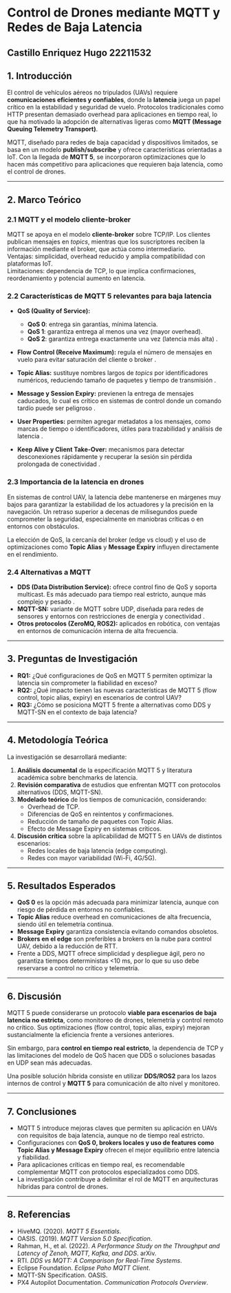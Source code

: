 # Control de Drones mediante MQTT y Redes de Baja Latencia
## Castillo Enriquez Hugo 22211532

## 1. Introducción
El control de vehículos aéreos no tripulados (UAVs) requiere **comunicaciones eficientes y confiables**, donde la **latencia** juega un papel crítico en la estabilidad y seguridad de vuelo. Protocolos tradicionales como HTTP presentan demasiado overhead para aplicaciones en tiempo real, lo que ha motivado la adopción de alternativas ligeras como **MQTT (Message Queuing Telemetry Transport)**.

MQTT, diseñado para redes de baja capacidad y dispositivos limitados, se basa en un modelo **publish/subscribe** y ofrece características orientadas a IoT. Con la llegada de **MQTT 5**, se incorporaron optimizaciones que lo hacen más competitivo para aplicaciones que requieren baja latencia, como el control de drones.

---

## 2. Marco Teórico

### 2.1 MQTT y el modelo cliente-broker
MQTT se apoya en el modelo **cliente-broker** sobre TCP/IP. Los clientes publican mensajes en *topics*, mientras que los suscriptores reciben la información mediante el broker, que actúa como intermediario.  
Ventajas: simplicidad, overhead reducido y amplia compatibilidad con plataformas IoT.  
Limitaciones: dependencia de TCP, lo que implica confirmaciones, reordenamiento y potencial aumento en latencia.

### 2.2 Características de MQTT 5 relevantes para baja latencia
- **QoS (Quality of Service):**  
  - **QoS 0**: entrega sin garantías, mínima latencia.  
  - **QoS 1**: garantiza entrega al menos una vez (mayor overhead).  
  - **QoS 2**: garantiza entrega exactamente una vez (latencia más alta) .

- **Flow Control (Receive Maximum):** regula el número de mensajes en vuelo para evitar saturación del cliente o broker .

- **Topic Alias:** sustituye nombres largos de *topics* por identificadores numéricos, reduciendo tamaño de paquetes y tiempo de transmisión .

- **Message y Session Expiry:** previenen la entrega de mensajes caducados, lo cual es crítico en sistemas de control donde un comando tardío puede ser peligroso .

- **User Properties:** permiten agregar metadatos a los mensajes, como marcas de tiempo o identificadores, útiles para trazabilidad y análisis de latencia .

- **Keep Alive y Client Take-Over:** mecanismos para detectar desconexiones rápidamente y recuperar la sesión sin pérdida prolongada de conectividad .

### 2.3 Importancia de la latencia en drones
En sistemas de control UAV, la latencia debe mantenerse en márgenes muy bajos para garantizar la estabilidad de los actuadores y la precisión en la navegación. Un retraso superior a decenas de milisegundos puede comprometer la seguridad, especialmente en maniobras críticas o en entornos con obstáculos.  

La elección de QoS, la cercanía del broker (edge vs cloud) y el uso de optimizaciones como **Topic Alias** y **Message Expiry** influyen directamente en el rendimiento.

### 2.4 Alternativas a MQTT
- **DDS (Data Distribution Service):** ofrece control fino de QoS y soporta multicast. Es más adecuado para tiempo real estricto, aunque más complejo y pesado .
- **MQTT-SN:** variante de MQTT sobre UDP, diseñada para redes de sensores y entornos con restricciones de energía y conectividad .
- **Otros protocolos (ZeroMQ, ROS2):** aplicados en robótica, con ventajas en entornos de comunicación interna de alta frecuencia.

---

## 3. Preguntas de Investigación
- **RQ1:** ¿Qué configuraciones de QoS en MQTT 5 permiten optimizar la latencia sin comprometer la fiabilidad en exceso?  
- **RQ2:** ¿Qué impacto tienen las nuevas características de MQTT 5 (flow control, topic alias, expiry) en escenarios de control UAV?  
- **RQ3:** ¿Cómo se posiciona MQTT 5 frente a alternativas como DDS y MQTT-SN en el contexto de baja latencia?  

---

## 4. Metodología Teórica
La investigación se desarrollará mediante:
1. **Análisis documental** de la especificación MQTT 5 y literatura académica sobre benchmarks de latencia.  
2. **Revisión comparativa** de estudios que enfrentan MQTT con protocolos alternativos (DDS, MQTT-SN).  
3. **Modelado teórico** de los tiempos de comunicación, considerando:  
   - Overhead de TCP.  
   - Diferencias de QoS en reintentos y confirmaciones.  
   - Reducción de tamaño de paquetes con Topic Alias.  
   - Efecto de Message Expiry en sistemas críticos.  
4. **Discusión crítica** sobre la aplicabilidad de MQTT 5 en UAVs de distintos escenarios:  
   - Redes locales de baja latencia (edge computing).  
   - Redes con mayor variabilidad (Wi-Fi, 4G/5G).  

---

## 5. Resultados Esperados
- **QoS 0** es la opción más adecuada para minimizar latencia, aunque con riesgo de pérdida en entornos no confiables.  
- **Topic Alias** reduce overhead en comunicaciones de alta frecuencia, siendo útil en telemetría continua.  
- **Message Expiry** garantiza consistencia evitando comandos obsoletos.  
- **Brokers en el edge** son preferibles a brokers en la nube para control UAV, debido a la reducción de RTT.  
- Frente a DDS, MQTT ofrece simplicidad y despliegue ágil, pero no garantiza tiempos deterministas <10 ms, por lo que su uso debe reservarse a control no crítico y telemetría.

---

## 6. Discusión
MQTT 5 puede considerarse un protocolo **viable para escenarios de baja latencia no estricta**, como monitoreo de drones, telemetría y control remoto no crítico. Sus optimizaciones (flow control, topic alias, expiry) mejoran sustancialmente la eficiencia frente a versiones anteriores.  

Sin embargo, para **control en tiempo real estricto**, la dependencia de TCP y las limitaciones del modelo de QoS hacen que DDS o soluciones basadas en UDP sean más adecuadas.  

Una posible solución híbrida consiste en utilizar **DDS/ROS2** para los lazos internos de control y **MQTT 5** para comunicación de alto nivel y monitoreo.

---

## 7. Conclusiones
- MQTT 5 introduce mejoras claves que permiten su aplicación en UAVs con requisitos de baja latencia, aunque no de tiempo real estricto.  
- Configuraciones con **QoS 0, brokers locales y uso de features como Topic Alias y Message Expiry** ofrecen el mejor equilibrio entre latencia y fiabilidad.  
- Para aplicaciones críticas en tiempo real, es recomendable complementar MQTT con protocolos especializados como DDS.  
- La investigación contribuye a delimitar el rol de MQTT en arquitecturas híbridas para control de drones.  

---

## 8. Referencias
- HiveMQ. (2020). *MQTT 5 Essentials*.  
- OASIS. (2019). *MQTT Version 5.0 Specification*.  
- Rahman, H., et al. (2022). *A Performance Study on the Throughput and Latency of Zenoh, MQTT, Kafka, and DDS*. arXiv.  
- RTI. *DDS vs MQTT: A Comparison for Real-Time Systems*.  
- Eclipse Foundation. *Eclipse Paho MQTT Client*.  
- MQTT-SN Specification. OASIS.  
- PX4 Autopilot Documentation. *Communication Protocols Overview*.  
